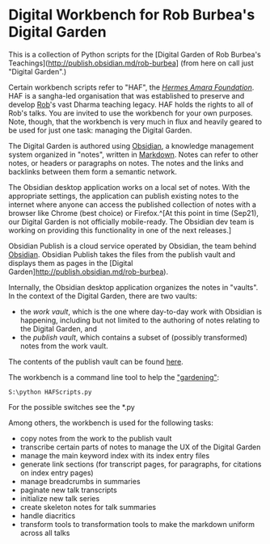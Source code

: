 # Digital Workbench for Rob Burbea's Digital Garden
This is a collection of Python scripts for the [Digital Garden of Rob Burbea's Teachings](http://publish.obsidian.md/rob-burbea] (from here on call just "Digital Garden".)

Certain workbench scripts refer to "HAF", the [_Hermes Amara Foundation_](mailto:hermes.amara@gmail.com). HAF is a sangha-led organisation that was established to preserve and develop [Rob](https://publish.obsidian.md/rob-burbea/Rob+Burbea)'s vast Dharma teaching legacy. HAF holds the rights to all of Rob's talks. You are invited to use the workbench for your own purposes. Note, though, that the workbench is very much in flux and heavily geared to be used for just one task: managing the Digital Garden.

The Digital Garden is authored using [Obsidian](https://obsidian.md/), a knowledge management system organized in "notes", written in [Markdown](https://en.wikipedia.org/wiki/Markdown). Notes can refer to other notes, or headers or paragraphs on notes. The notes and the links and backlinks between them form a semantic network. 

The Obsidian desktop application works on a local set of notes. With the appropriate settings, the application can publish existing notes to the internet where anyone can access the published collection of notes with a browser like Chrome (best choice) or Firefox.^[At this point in time (Sep21), our Digital Garden is not officially mobile-ready. The Obsidian dev team is working on providing this functionality in one of the next releases.]

Obsidian Publish is a cloud service operated by Obsidian, the team behind [Obsidian](https://obsidian.md). Obsidian Publish takes the files from the publish vault and displays them as pages in the [Digital Garden]http://publish.obsidian.md/rob-burbea).

Internally, the Obsidian desktop application organizes the notes in "vaults". In the context of the Digital Garden, there are two vaults:
* the _work vault_, which is the one where day-to-day work with Obsidian is happening, including but not limited to the authoring of notes relating to the Digital Garden, and
* the _publish vault_, which contains a subset of (possibly transformed) notes from the work vault.

The contents of the publish vault can be found [here](https://github.com/fschuhi/rob-burbea-digital-garden-publish).

The workbench is a command line tool to help the ["gardening"](https://publish.obsidian.md/rob-burbea/Gardening):

```console
S:\python HAFScripts.py
```

For the possible switches see the *.py

Among others, the workbench is used for the following tasks:
* copy notes from the work to the publish vault
* transcribe certain parts of notes to manage the UX of the Digital Garden
* manage the main keyword index with its index entry files
* generate link sections (for transcript pages, for paragraphs, for citations on index entry pages)
* manage breadcrumbs in summaries
* paginate new talk transcripts
* initialize new talk series
* create skeleton notes for talk summaries
* handle diacritics
* transform tools to transformation tools to make the markdown uniform across all talks

